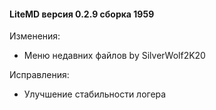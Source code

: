 #### LiteMD версия 0.2.9 сборка 1959

Изменения:
- Меню недавних файлов by SilverWolf2K20

Исправления:
- Улучшение стабильности логера